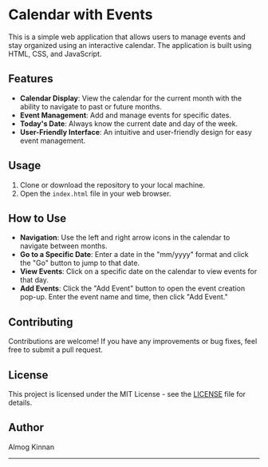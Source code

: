 
# Calendar with Events

This is a simple web application that allows users to manage events and stay organized using an interactive calendar. The application is built using HTML, CSS, and JavaScript.

## Features

- **Calendar Display**: View the calendar for the current month with the ability to navigate to past or future months.
- **Event Management**: Add and manage events for specific dates.
- **Today's Date**: Always know the current date and day of the week.
- **User-Friendly Interface**: An intuitive and user-friendly design for easy event management.

## Usage

1. Clone or download the repository to your local machine.
2. Open the `index.html` file in your web browser.

## How to Use

- **Navigation**: Use the left and right arrow icons in the calendar to navigate between months.
- **Go to a Specific Date**: Enter a date in the "mm/yyyy" format and click the "Go" button to jump to that date.
- **View Events**: Click on a specific date on the calendar to view events for that day.
- **Add Events**: Click the "Add Event" button to open the event creation pop-up. Enter the event name and time, then click "Add Event."

## Contributing

Contributions are welcome! If you have any improvements or bug fixes, feel free to submit a pull request.

## License

This project is licensed under the MIT License - see the [LICENSE](LICENSE) file for details.

## Author

Almog Kinnan

---

